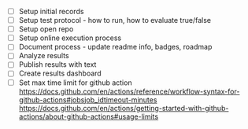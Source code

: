 - [ ] Setup initial records
- [ ] Setup test protocol - how to run, how to evaluate true/false
- [ ] Setup open repo
- [ ] Setup online execution process
- [ ] Document process - update readme info, badges, roadmap
- [ ] Analyze results
- [ ] Publish results with text
- [ ] Create results dashboard
- [ ] Set max time limit for github action https://docs.github.com/en/actions/reference/workflow-syntax-for-github-actions#jobsjob_idtimeout-minutes
https://docs.github.com/en/actions/getting-started-with-github-actions/about-github-actions#usage-limits